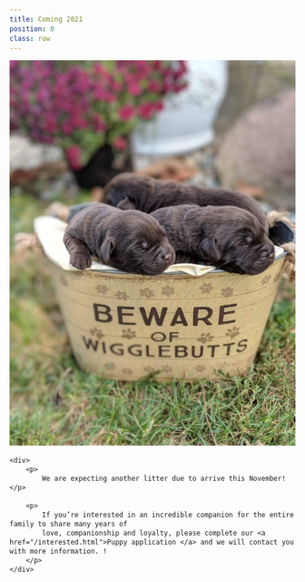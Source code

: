 ```yaml
---
title: Coming 2021
position: 0
class: row
---
```


<section class="row">
    <img src="images/puppies1.JPG" alt="Wigglebutts coming soon!" class="img-banner" />

    <div>
        <p>
            We are expecting another litter due to arrive this November! </p>

        <p>
            If you’re interested in an incredible companion for the entire family to share many years of
            love, companionship and loyalty, please complete our <a href="/interested.html">Puppy application </a> and we will contact you with more information. !
        </p>
    </div>

</section>
